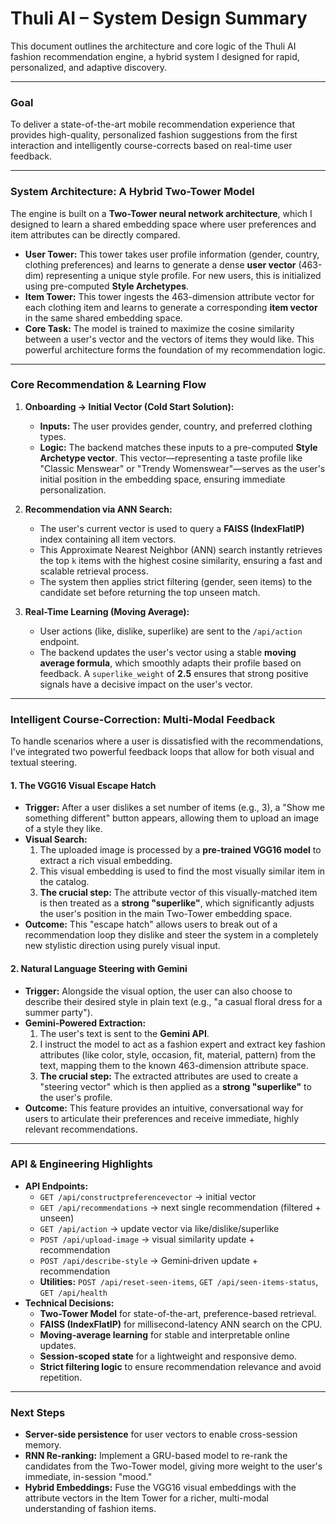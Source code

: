 # Thuli AI – System Design Summary

This document outlines the architecture and core logic of the Thuli AI fashion recommendation engine, a hybrid system I designed for rapid, personalized, and adaptive discovery.

---

### **Goal**

To deliver a state-of-the-art mobile recommendation experience that provides high-quality, personalized fashion suggestions from the first interaction and intelligently course-corrects based on real-time user feedback.

---

### **System Architecture: A Hybrid Two-Tower Model**

The engine is built on a **Two-Tower neural network architecture**, which I designed to learn a shared embedding space where user preferences and item attributes can be directly compared.

-   **User Tower:** This tower takes user profile information (gender, country, clothing preferences) and learns to generate a dense **user vector** (463-dim) representing a unique style profile. For new users, this is initialized using pre-computed **Style Archetypes**.
-   **Item Tower:** This tower ingests the 463-dimension attribute vector for each clothing item and learns to generate a corresponding **item vector** in the same shared embedding space.
-   **Core Task:** The model is trained to maximize the cosine similarity between a user's vector and the vectors of items they would like. This powerful architecture forms the foundation of my recommendation logic.

---

### **Core Recommendation & Learning Flow**

1.  **Onboarding → Initial Vector (Cold Start Solution):**
    -   **Inputs:** The user provides gender, country, and preferred clothing types.
    -   **Logic:** The backend matches these inputs to a pre-computed **Style Archetype vector**. This vector—representing a taste profile like "Classic Menswear" or "Trendy Womenswear"—serves as the user's initial position in the embedding space, ensuring immediate personalization.

2.  **Recommendation via ANN Search:**
    -   The user's current vector is used to query a **FAISS (IndexFlatIP)** index containing all item vectors.
    -   This Approximate Nearest Neighbor (ANN) search instantly retrieves the top `k` items with the highest cosine similarity, ensuring a fast and scalable retrieval process.
    -   The system then applies strict filtering (gender, seen items) to the candidate set before returning the top unseen match.

3.  **Real-Time Learning (Moving Average):**
    -   User actions (like, dislike, superlike) are sent to the `/api/action` endpoint.
    -   The backend updates the user's vector using a stable **moving average formula**, which smoothly adapts their profile based on feedback. A `superlike_weight` of **2.5** ensures that strong positive signals have a decisive impact on the user's vector.

---

### **Intelligent Course-Correction: Multi-Modal Feedback**

To handle scenarios where a user is dissatisfied with the recommendations, I've integrated two powerful feedback loops that allow for both visual and textual steering.

#### **1. The VGG16 Visual Escape Hatch**

-   **Trigger:** After a user dislikes a set number of items (e.g., 3), a "Show me something different" button appears, allowing them to upload an image of a style they like.
-   **Visual Search:**
    1.  The uploaded image is processed by a **pre-trained VGG16 model** to extract a rich visual embedding.
    2.  This visual embedding is used to find the most visually similar item in the catalog.
    3.  **The crucial step:** The attribute vector of this visually-matched item is then treated as a **strong "superlike"**, which significantly adjusts the user's position in the main Two-Tower embedding space.
-   **Outcome:** This "escape hatch" allows users to break out of a recommendation loop they dislike and steer the system in a completely new stylistic direction using purely visual input.

#### **2. Natural Language Steering with Gemini**

-   **Trigger:** Alongside the visual option, the user can also choose to describe their desired style in plain text (e.g., "a casual floral dress for a summer party").
-   **Gemini-Powered Extraction:**
    1.  The user's text is sent to the **Gemini API**.
    2.  I instruct the model to act as a fashion expert and extract key fashion attributes (like color, style, occasion, fit, material, pattern) from the text, mapping them to the known 463-dimension attribute space.
    3.  **The crucial step:** The extracted attributes are used to create a "steering vector" which is then applied as a **strong "superlike"** to the user's profile.
-   **Outcome:** This feature provides an intuitive, conversational way for users to articulate their preferences and receive immediate, highly relevant recommendations.

---

### **API & Engineering Highlights**

-   **API Endpoints:**
    -   `GET /api/constructpreferencevector` → initial vector
    -   `GET /api/recommendations` → next single recommendation (filtered + unseen)
    -   `GET /api/action` → update vector via like/dislike/superlike
    -   `POST /api/upload-image` → visual similarity update + recommendation
    -   `POST /api/describe-style` → Gemini‑driven update + recommendation
    -   **Utilities:** `POST /api/reset-seen-items`, `GET /api/seen-items-status`, `GET /api/health`
-   **Technical Decisions:**
    -   **Two-Tower Model** for state-of-the-art, preference-based retrieval.
    -   **FAISS (IndexFlatIP)** for millisecond-latency ANN search on the CPU.
    -   **Moving-average learning** for stable and interpretable online updates.
    -   **Session-scoped state** for a lightweight and responsive demo.
    -   **Strict filtering logic** to ensure recommendation relevance and avoid repetition.

---

### **Next Steps**

-   **Server-side persistence** for user vectors to enable cross-session memory.
-   **RNN Re-ranking:** Implement a GRU-based model to re-rank the candidates from the Two-Tower model, giving more weight to the user's immediate, in-session "mood."
-   **Hybrid Embeddings:** Fuse the VGG16 visual embeddings with the attribute vectors in the Item Tower for a richer, multi-modal understanding of fashion items.